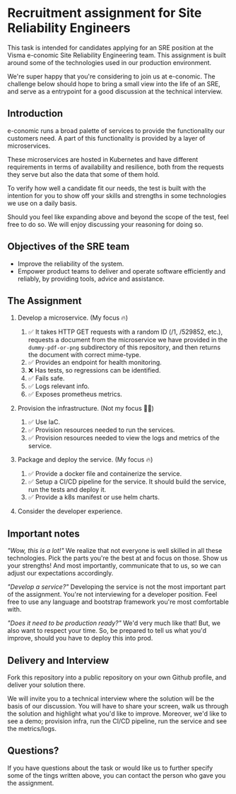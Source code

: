 # Recruitment assignment for Site Reliability Engineers

This task is intended for candidates applying for an SRE position at the Visma 
e-conomic Site Reliability Engineering team. This assignment is built around some of the 
technologies used in our production environment.

We're super happy that you're considering to join us at e-conomic. The 
challenge below should hope to bring a small view into the life of an SRE, 
and serve as a entrypoint for a good discussion at the technical interview.

## Introduction

e-conomic runs a broad palette of services to provide the functionality our customers need.
A part of this functionality is provided by a layer of microservices. 

These microservices are hosted in Kubernetes and have different requirements in 
terms of availability and resilience, both from the requests they serve but also
the data that some of them hold.

To verify how well a candidate fit our needs, the test is built with the 
intention for you to show off your skills and strengths in some technologies we use on a
daily basis.  

Should you feel like expanding above and beyond the scope of the test, feel free
to do so. We will enjoy discussing your reasoning for doing so.

## Objectives of the SRE team

* Improve the reliability of the system.
* Empower product teams to deliver and operate software efficiently and reliably, 
by providing tools, advice and assistance. 

## The Assignment

1. Develop a microservice. (My focus 🔥)
	1. :white_check_mark: It takes HTTP GET requests with a random ID (/1, /529852, etc.), requests a 
  document from the microservice we have provided in the `dummy-pdf-or-png` 
  subdirectory of this repository, and then returns the document with correct 
  mime-type.
	1. :white_check_mark: Provides an endpoint for health monitoring.
	1. :x: Has tests, so regressions can be identified.
	1. :white_check_mark: Fails safe.
	1. :white_check_mark: Logs relevant info.
	1. :white_check_mark: Exposes prometheus metrics.

1. Provision the infrastructure. (Not my focus 🤷‍♂️)
	1. :white_check_mark: Use IaC.
	1. :white_check_mark: Provision resources needed to run the services.
	1. :white_check_mark: Provision resources needed to view the logs and metrics of the service.

1. Package and deploy the service. (My focus 🔥)
	1. :white_check_mark: Provide a docker file and containerize the service. 
	1. :white_check_mark: Setup a CI/CD pipeline for the service. It should build the service, 
	run the tests and deploy it.
	1. :white_check_mark: Provide a k8s manifest or use helm charts.


1. Consider the developer experience.

## Important notes

_"Wow, this is a lot!"_
We realize that not everyone is well skilled in all these technologies. 
Pick the parts you're the best at and focus on those. Show us your strengths! 
And most importantly, communicate that to us, so we can adjust our expectations accordingly.

_"Develop a service?"_
Developing the service is not the most important part of the assignment. 
You're not interviewing for a developer position. Feel free to use any language
and bootstrap framework you're most comfortable with.

_"Does it need to be production ready?"_
We'd very much like that! But, we also want to respect your time. So, be prepared
to tell us what you'd improve, should you have to deploy this into prod. 

## Delivery and Interview

Fork this repository into a public repository on your own Github profile, and 
deliver your solution there.

We will invite you to a technical interview where the solution will 
be the basis of our discussion. You will have to share your screen,
walk us through the solution and highlight what you'd like to improve. 
Moreover, we'd like to see a demo; provision infra, run the CI/CD pipeline, 
run the service and see the metrics/logs.

## Questions?
If you have questions about the task or would like us to further specify some of
the tings written above, you can contact the person who gave you the assignment.
